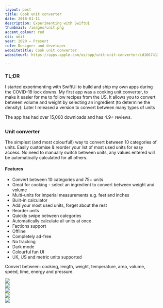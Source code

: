 ```yaml
---
layout: post
title: Cook unit converter
date: 2018-01-11
description: Experimenting with SwiftUI
thumbnail: /images/unit.png
accent_colour: red
css: unit
year: 2020 – Present
role: Designer and developer
websitetitle: Cook unit converter
websiteurl: https://apps.apple.com/us/app/unit-unit-converter/id1667413223

---
```


<div class="text_container" markdown="1">

### TL;DR
I started experimenting with SwiftUI to build and ship my own apps during the COVID-19 lock downs. My first app was a cooking unit converter, to make it easier for me to follow recipes from the US. It allows you to convert between volume and weight by selecting an ingredient (to determine the density). Later I released a version to convert between many types of units

The app has had over 15,000 downloads and has 4.9⭐️ reviews.

### Unit converter
The simplest (and most colourful!) way to convert between 10 categories of units.
Easily customise & reorder your list of most used units for easy access. No need to manually switch between units, any values entered will be automatically calculated for all others.

#### Features
- Convert between 10 categories and 75+ units
- Great for cooking - select an ingredient to convert between weight and volume
- Multi-units for imperial measurements e.g. feet and inches
- Built-in calculator
- Add your most used units, forget about the rest
- Reorder units
- Quickly swipe between categories
- Automatically calculate all units at once
- Factions support
- Offline
- Completely ad-free
- No tracking
- Dark mode
- Colourful fun UI
- UK, US and metric units supported

Convert between: cooking, length, weight, temperature, area, volume, speed, time, energy and pressure.

</div>

<div class="image-carousel js-flickity" data-flickity='{ "imagesLoaded": true }'>
  <div class="image-cell"><img src="/images/unit/unit-1.png" /></div>
  <div class="image-cell"><img src="/images/unit/unit-2.png" /></div>
  <div class="image-cell"><img src="/images/unit/unit-3.png" /></div>
  <div class="image-cell"><img src="/images/unit/unit-4.png" /></div>
  <div class="image-cell"><img src="/images/unit/unit-5.png" /></div>
  
</div>
